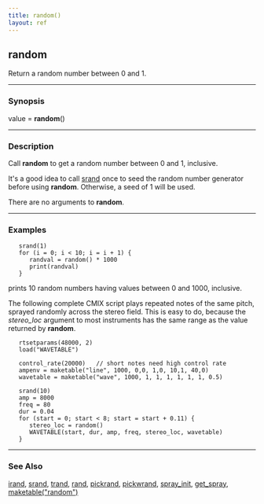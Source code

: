 ```yaml
---
title: random()
layout: ref
---
```


## random

Return a random number between 0 and 1.

-----

### Synopsis

value = **random**()

-----

### Description

Call **random** to get a random number between 0 and 1, inclusive.

It's a good idea to call [srand](srand.html) once to seed the random
number generator before using **random**. Otherwise, a seed of 1 will be
used.

There are no arguments to **random**.

-----

### Examples

``` 
   srand(1)
   for (i = 0; i < 10; i = i + 1) {
      randval = random() * 1000
      print(randval)
   }
```

prints 10 random numbers having values between 0 and 1000, inclusive.

The following complete CMIX script plays repeated notes of the same
pitch, sprayed randomly across the stereo field. This is easy to do,
because the *stereo\_loc* argument to most instruments has the same
range as the value returned by **random**.

``` 
   rtsetparams(48000, 2)
   load("WAVETABLE")

   control_rate(20000)   // short notes need high control rate
   ampenv = maketable("line", 1000, 0,0, 1,0, 10,1, 40,0)
   wavetable = maketable("wave", 1000, 1, 1, 1, 1, 1, 1, 0.5)

   srand(10)
   amp = 8000
   freq = 80
   dur = 0.04
   for (start = 0; start < 8; start = start + 0.11) {
      stereo_loc = random()
      WAVETABLE(start, dur, amp, freq, stereo_loc, wavetable)
   }
```

-----

### See Also

[irand](irand.html), [srand](srand.html), [trand](trand.html),
[rand](rand.html), [pickrand](pickrand.html),
[pickwrand](pickwrand.html), [spray\_init](spray_init.html),
[get\_spray](get_spray.html),
[maketable("random")](maketable.html#random)
